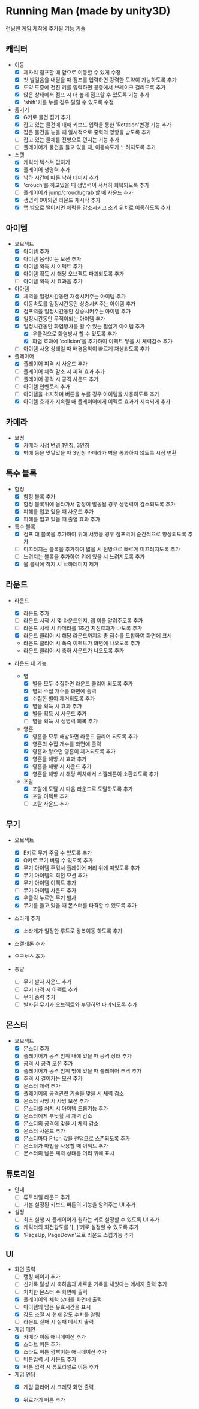 # Running Man (made by unity3D)
런닝맨 게임 제작에 추가될 기능 기술

## 캐릭터
- 이동
    - [X] 제자리 점프할 때 앞으로 이동할 수 있게 수정
    - [X] 첫 발걸음을 내딛을 때 점프를 입력하면 강력한 도약이 가능하도록 추가
    - [X] 도약 도중에 전진 키를 입력하면 공중에서 브레이크 걸리도록 추가
    - [X] 앉은 상태에서 점프 시 더 높게 점프할 수 있도록 기능 추가
    - [X] 'shift'키를 누를 경우 달릴 수 있도록 수정

- 옮기기
    - [X] G키로 물건 잡기 추가
    - [X] 잡고 있는 물건에 대해 키보드 입력을 통한 'Rotation'변경 기능 추가
    - [X] 잡은 물건을 놓을 때 일시적으로 중력의 영향을 받도록 추가
    - [ ] 잡고 있는 물체를 전방으로 던지는 기능 추가
    - [ ] 플레이어가 물건을 들고 있을 때, 이동속도가 느려지도록 추가
    
- 스탯
    - [X] 캐릭터 텍스쳐 입히기
    - [X] 플레이어 생명력 추가
    - [x] 낙하 시간에 따른 낙하 데미지 추가
    - [X] 'crouch'를 하고있을 때 생명력이 서서히 회복되도록 추가
    - [ ] 플레이어가 jump/crouch/grab 할 때 사운드 추가
    - [X] 생명력 0이되면 라운드 재시작 추가
    - [X] 맵 밖으로 떨어지면 체력을 감소시키고 초기 위치로 이동하도록 추가
    
## 아이템
- 오브젝트
    - [X] 아이템 추가
    - [X] 아이템 움직이는 모션 추가
    - [X] 아이템 획득 시 이펙트 추가
    - [X] 아이템 획득 시 해당 오브젝트 파괴되도록 추가
    - [ ] 아이템 획득 시 효과음 추가
    
- 아아템
    - [X] 체력을 일정시간동안 재생시켜주는 아이템 추가
    - [X] 이동속도를 일정시간동안 상승시켜주는 아이템 추가
    - [X] 점프력을 일정시간동안 상승시켜주는 아이템 추가
    - [X] 일정시간동안 무적이되는 아이템 추가
    - [X] 일정시간동안 화염방사를 활 수 있는 필살기 아이템 추가
        - [X] 우클릭으로 화염방사 할 수 있도록 추가
        - [X] 화염 효과에 'collsion'을 추가하여 이펙트 닿을 시 체력감소 추가
    - [ ] 아이템 사용 상태일 때 배경음악이 빠르게 재생되도록 추가
    
- 플레이어
    - [X] 플레이어 피격 시 사운드 추가
    - [ ] 플레이어 체력 감소 시 피격 효과 추가
    - [ ] 플레이어 공격 시 공격 사운드 추가
    - [ ] 아이템 인벤토리 추가
    - [ ] 아이템을 소지하며 버튼을 누를 경우 아이템을 사용하도록 추가
    - [X] 아이템 효과가 지속될 때 플레이어에게 이펙트 효과가 지속되게 추가
    
## 카메라
- 보정
    - [X] 카메라 시점 변경 1인칭, 3인칭
    - [X] 벽에 등을 맞닿았을 때 3인칭 카메라가 벽을 통과하지 않도록 시점 변환

## 특수 블록
- 함정
    - [X] 함정 블록 추가
    - [X] 함정 블록위에 올라가서 함정이 발동될 경우 생명력이 감소되도록 추가
    - [X] 피해를 입고 있을 때 사운드 추가
    - [X] 피해를 입고 있을 때 출혈 효과 추가

- 특수 블록
    - [X] 점프 대 블록을 추가하여 위에 서있을 경우 점프력이 순간적으로 향상되도록 추가
    - [ ] 미끄러지는 블록을 추가하여 밟을 시 전방으로 빠르게 미끄러지도록 추가
    - [ ] 느려지는 블록을 추가하여 위에 있을 시 느려지도록 추가
    - [X] 물 블럭에 착지 시 낙하데미지 제거
    
## 라운드
- 라운드
    - [X] 라운드 추가
    - [ ] 라운드 시작 시 몇 라운드인지, 맵 이름 알려주도록 추가
    - [ ] 라운드 시작 시 카메라를 1초간 지진효과가 나도록 추가
    - [X] 라운드 클리어 시 해당 라운드까지의 총 점수를 도합하여 화면에 표시
    - 라운드 클리어 시 폭죽 이펙트가 화면에 나오도록 추가
    - 라운드 클리어 시 축하 사운드가 나오도록 추가
    
- 라운드 내 기능
    - 별
        - [X] 별을 모두 수집하면 라운드 클리어 되도록 추가
        - [X] 별의 수집 개수를 화면에 출력
        - [X] 수집한 별이 제거되도록 추가
        - [X] 별을 획득 시 효과 추가
        - [X] 별을 획득 시 사운드 추가
        - [ ] 별을 획득 시 생명력 회복 추가
    - 영혼
        - [X] 영혼을 모두 해방하면 라운드 클리어 되도록 추가
        - [X] 영혼의 수집 개수를 화면에 출력
        - [X] 영혼과 닿으면 영혼이 제거되도록 추가
        - [X] 영혼을 해방 시 효과 추가
        - [X] 영혼을 해방 시 사운드 추가
        - [X] 영혼을 해방 시 해당 위치에서 스켈레톤이 소환되도록 추가
    - 포탈
        - [X] 포탈에 도달 시 다음 라운드로 도달하도록 추가
        - [X] 포탈 이펙트 추가
        - [ ] 포탈 사운드 추가
## 무기
- 오브젝트
    - [X] E키로 무기 주울 수 있도록 추가
    - [X] Q키로 무기 버릴 수 있도록 추가
    - [X] 무기 아이템 주워서 플레이어 머리 위에 떠있도록 추가
    - [X] 무기 아이템의 회전 모션 추가
    - [X] 무기 아이템 이펙트 추가
    - [ ] 무기 아이템 사운드 추가
    - [X] 우클릭 누르면 무기 발사
    - [X] 무기를 들고 있을 때 몬스터를 타격할 수 있도록 추가
    
- 소라게 추가
    - [X] 소라게가 일정한 루트로 왕복이동 하도록 추가
    
- 스켈레톤 추가

- 오크보스 추가

- 총알
    - [ ] 무기 발사 사운드 추가
    - [ ] 무기 타격 시 이펙트 추가
    - [ ] 무기 중력 추가
    - [ ] 발사된 무기가 오브젝트와 부딪히면 파괴되도록 추가

## 몬스터
- 오브젝트
    - [X] 몬스터 추가
    - [X] 플레이어가 공격 범위 내에 있을 때 공격 상태 추가
    - [X] 공격 시 공격 모션 추가
    - [X] 플레이어가 공격 범위 밖에 있을 때 플레이어 추격 추가
    - [X] 추격 시 걸어가는 모션 추가
    - [X] 몬스터 체력 추가
    - [X] 플레이어의 공격관련 기술을 맞을 시 체력 감소
    - [X] 몬스터 사망 시 사망 모션 추가
    - [ ] 몬스터를 처치 시 아이템 드롭기능 추가
    - [X] 몬스터에게 부딪힐 시 체력 감소
    - [X] 몬스터의 공격에 맞을 시 체력 감소
    - [X] 몬스터 사운드 추가
    - [X] 몬스터마다 Pitch 값을 랜덤으로 스폰되도록 추가
    - [ ] 몬스터가 마법을 사용할 때 이펙트 추가
    - [ ] 몬스터의 남은 체력 상태를 머리 위에 표시

## 튜토리얼
- 안내
    - [ ] 튜토리얼 라운드 추가
    - [ ] 기본 설정된 키보드 버튼의 기능을 알려주는 UI 추가
    
- 설정
    - [ ] 최초 실행 시 플레이어가 원하는 키로 설정할 수 있도록 UI 추가
    - [X] 캐릭터의 회전감도를 '[, ]'키로 설정할 수 있도록 추가
    - [X] 'PageUp, PageDown'으로 라운드 스킵기능 추가

## UI
- 화면 출력
    - [ ] 랭킹 페이지 추가
    - [ ] 신기록 달성 시 축하음과 새로운 기록을 새웠다는 메세지 출력 추가
    - [ ] 처치한 몬스터 수 화면에 출력
    - [X] 플레이어의 체력 상태를 화면에 출력
    - [ ] 아이템의 남은 유효시간을 표시
    - [X] 감도 조절 시 현재 감도 수치를 알림
    - [ ] 라운드 실패 시 실패 메세지 출력
    
- 게임 메인
    - [X] 카메라 이동 애니메이션 추가
    - [X] 스타트 버튼 추가
    - [X] 스타트 버튼 깜빡이는 애니메이션 추가
    - [ ] 버튼입력 시 사운드 추가
    - [X] 버튼 입력 시 튜토리얼로 이동 추가
    
- 게임 엔딩
    - [X] 게임 클리어 시 크레딧 화면 출력
    - [X] 뒤로가기 버튼 추가
    
